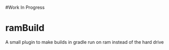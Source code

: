#Work In Progress

# ramBuild
A small plugin to make builds in gradle run on ram instead of the hard drive
